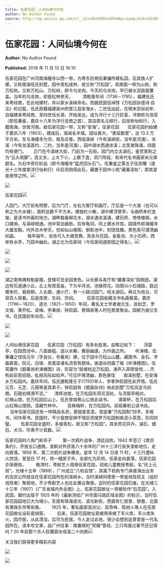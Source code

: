 ```yaml
---
title: 伍家花园：人间仙境今何在
author: No Author Found
source: http://mp.weixin.qq.com/s?__biz=MzA5MDkxNTA4Ng==&amp;mid=2454907526&amp;idx=1&amp;sn=dc0454e05f8f29cbb6011fd9762a3bf3&amp;chksm=87a222e7b0d5abf159ac01ac85fa8741182648dcbd78af6f3ddb0a6c12135d908eeb783dae0c#rd
---
```


# 伍家花园：人间仙境今何在

**Author:** No Author Found

**Published:** 2018 年 11 月 13 日 16:10

伍家花园在广州河南海幢寺以西一带，为粤东巨商伍秉镛所建私园，后其族人扩建，又称南海伍氏别墅。园中青松成林，故又称“万松园”。其南面一带为山岗，称万松岗，又称万松山、万松岭，即今乌龙岗。今天的乌龙岗，早已被水泥路面覆盖。当年的乌龙岗，却是松林参天。        清乾隆年间（1736－1795），福建伍氏来粤经商，在此地建村，并以家乡溪峡命名。而据民国伍绰馀《万松园杂感诗·自注》的记载，伍氏原藉福建泉州府晋江县安海乡，二世伍灿廷，在明末崇祯初年．自福建来粤经商，至四世伍长源，开始发达，成为洋行十三行巨富，洋商称为浩官（即伍秉鉴，嘉庆十八年为洋行总商之首），其店原名元顺行，后改称怡和行，入籍南海，世居河南。故伍家花园一带，又称“安海”。伍家花园       伍家花园约始建于嘉庆八年（1803），建成后，渐闻名羊城。园址甚大，“袤延数里”，达 13.3 万平方米。东与海幢寺为邻，南及庄巷，西临溪峡（今有溪峡街，当年是河涌）、龙溪（今有龙溪首约、二约，当年是河涌），园中湖水西通龙溪；北至漱珠涌，四面均有便门。      正门在今溪峡大街，门前为一石街。园门内立太湖石，鉴赏家称之为“云头雨脚”。高丈余，上大下小，上飘下逸，洞穴玲珑，有宋代名书画家米元章题名。为石中奇珍妙品（即今海幢寺“猛虎回头石”）。伍秉鉴之第五子伍崇曜（道光十三年接掌洋行怡和行）斥巨资购得此石，藏置于园中小苑“藏春深处”，即其爱妾居停之所。![](https://mmbiz.qpic.cn/mmbiz_jpg/PJWG74pLsMaN8pxR9V2MMkGJiaalWwsnibaj6LzPDxfR56pTYwFUUhLyHZxElTlOaU8xL2Hf10g1eicustD8bLEpQ/640?wx_fmt=jpeg)

![](https://mmbiz.qpic.cn/mmbiz_jpg/PJWG74pLsMaN8pxR9V2MMkGJiaalWwsnib0kpz2A126scRMmHJiaSLtOglxxqmaOLqxZ5WHSmiaME1cUgzRqwNZFSA/640?wx_fmt=jpeg)

伍家花园![](https://mmbiz.qpic.cn/mmbiz_jpg/PJWG74pLsMaN8pxR9V2MMkGJiaalWwsnib353VuEYhOTuCRoFWmT4VAq09AlCeNAHpufric7AHne0b2Hp54VJb29A/640?wx_fmt=jpeg)

入园门，大厅前有照壁，后为门厅，左右为客厅和画厅。厅后是一个大湖（也可以称之为大水塘），面积达数千平方米。建曲栏小榭，湖中建浮壁亭，与曲桥朱栏连接，是读书作画的地方。湖畔栽垂柳花木，湖水通龙溪涌，建石桥，傍倚楼阁，水口建闸，与溪峡相通。池中常泊画舫。后有龟冈，冈上建水月宫。园墙外即海幢寺大雄宝殿。内外古木参天，仿如仙山楼阁，倒影池中，别饶佳趣。景色真可谓清幽如画。        每年端午，龙舟可入大塘竞赛。其余为花园、金鱼池、大小石桥。西岸有水亭，乃园中幽处。湖之北为伍家祠（今伍家祠道即因之得名）。![](https://mmbiz.qpic.cn/mmbiz_jpg/PJWG74pLsMaN8pxR9V2MMkGJiaalWwsnibibj4E5YckyBvwh7H7DUyPic83AvWJcH4WLX5OHZMwf8egZsCtqo4w4tQ/640?wx_fmt=jpeg)

![](https://mmbiz.qpic.cn/mmbiz_jpg/PJWG74pLsMaN8pxR9V2MMkGJiaalWwsnibCOcYX8kOtqWpXvnWdaicxJialaSK9WP4A6dEtWCkw24gpJE7FYyHakjw/640?wx_fmt=jpeg)

![](https://mmbiz.qpic.cn/mmbiz_gif/Ljib4So7yuWhA8MV2EexloWrIaLvcCxU937JPqwtnSRjbKolsgXiahiamDoKF5WtJeiaNP8x9KkACjQmxbGkEUEfHw/640?wx_fmt=gif)

![](https://mmbiz.qpic.cn/mmbiz_gif/Ljib4So7yuWhA8MV2EexloWrIaLvcCxU937JPqwtnSRjbKolsgXiahiamDoKF5WtJeiaNP8x9KkACjQmxbGkEUEfHw/640?wx_fmt=gif)

湖之南角隅有魁星楼，登楼可览全园景色。以长廊与各厅和“藏春深处”园相连。湖边有石道通小丘，丘上有观音庙，下为半月池，池植荷花。四周以小石铺路，路边建朱栏，栽桃柳。入长廊，通小厅，有一小路过园门，经太湖石。再过为戏台，可容百人观看。后是库房、生祠、宗祠。        伍家花园收藏法书名画极富。嘉庆（1796－1820）、道光（1821－1850）年间，著名文士学者谢兰生、张如芝、罗文俊、黄乔松、梁梅、李秉绶、钟启韶、蔡锦泉等人时在那里聚会。园额为谢兰生书。在民国初年尚存。![](https://mmbiz.qpic.cn/mmbiz_jpg/PJWG74pLsMaN8pxR9V2MMkGJiaalWwsnibPMwZuItia7aSI27cUz9WLCKiaKgCO5QtDibtGHhxbTJFFUWB15CiaBcVzw/640?wx_fmt=jpeg)

![](https://mmbiz.qpic.cn/mmbiz_jpg/PJWG74pLsMaN8pxR9V2MMkGJiaalWwsnibOXp7aqOh1omDI21lUydgiaPLYGYJB4xbs17pick00MIz34MwFwA7tp0A/640?wx_fmt=jpeg)

![](https://mmbiz.qpic.cn/mmbiz_jpg/PJWG74pLsMaN8pxR9V2MMkGJiaalWwsnibiabGHPP71TVXzpxxN8AQuXNvLoYOL0yiaXJklo32IZfxyjk2S0iaN9oPA/640?wx_fmt=jpeg)

人间仙境伍家花园       伍家花园（万松园）有多处胜景。兹略记如下：      浮碧亭，在园西池中。八面曲槛，连以水榭，雅丽幽邃。为作画之所。      听涛楼，伍秉镛之侄伍元华（字良仪，号春岚）建，位于园中万松山山麓。藏图书、金石、字画甚富。阮元、白铬、吴嵩梁诸名流皆有题咏。谢退谷则画了幅《听涛楼图》。伍宵庸作《题春岚听涛楼图》诗，形容为“层楼枕近万松园，涛声入耳顿愉悦……杰构岩前若招隐，虬枝风际如绘声。”可见环境清幽，景色甚佳       南溪别墅，在安海乡万松园内。嘉庆年间，伍氏邀乾隆壬子(1792)举人、学者钟启韶在此开馆。伍氏元芳，元芝、元薇等是其弟子。钟启韶有《题画杂诗》咏此别墅“万松风定鸟初栖，石磴初晴滑不泥。”      清晖池馆，在万松园东荷花深处，与浮碧亭相对。      红棉山馆，在万松园后山上。伍氏曾祖篑山公居此读书。      滴翠轩，在万松园后山红棉山馆侧。深藏竹林中。      百株梅轩，在万松园内。叔祖春帆公读书处。        当年伍家花园还有一样精品名世，那就是茗壶。壶底署“万松园制”四字。多楷书，间作草书。民国时，不少富商官绅不惜巨资搜罗万松园制紫泥小茶壶，珍同拱璧。      伍家花园全盛时，多植青松，故又称“万松园”。其余奇花异卉、湖石、蜡石、犬马、珍禽不计其数。![](https://mmbiz.qpic.cn/mmbiz_jpg/PJWG74pLsMaN8pxR9V2MMkGJiaalWwsnibHreNIFcBwojicMjFO1xOmbUItTYdXCs6fwsUic5rlu71yeEbDBF1vH1g/640?wx_fmt=jpeg)

伍家花园的八角门和亭子         第一次鸦片战争，清廷战败。1842 年签订《南京条约》，开放五口通商。垄断对外贸易八十余年的广州十三洋行丧失垄断地位，走向衰落。1856 年，第二次鸦片战争爆发。是年 12 月 14 日夜 11 时，十三行遭纵火焚烧，至翌日 17 时，除一幢房子外，全部化为灰烬。伍家走向衰落，伍家花园亦渐衰败。        晚清时，粤剧艺人借用伍家花园，招收儿童教授粤剧，名“庆上元班”。光绪十五年（1889），广州成立“八和会馆”，其属下机构专门承接演出业务的吉庆公所就设在伍家花园所在的溪峡乡。当时溪峡同德里一带是戏班班主（组织戏班者）聚居地，不少粤剧艺人也在此置业聚居。这时的伍家花园已废。在光绪三十三年（1907）《广东省城内外全图》上，伍家花园故址一带被标作“后花园”。入民国，据约出版于 1925 年的《最新测绘广州市面马路区域全图》的标示，当时伍家花园园地已大为缩小。东面有珠海波光、波光新街，西面有仁居里、银巷，北面有潄珠东市等街巷。       1925 年，著名画家高剑父、高奇峰、陈树人等人在伍家花园故址设彩瓷焗窑。        后来，伍家花园故址竟被用来做了军火库，军火库失火，园尽毁，从此湮没。后尽为民居。今人走过此地，很少会想到这里曾是一代名园所在。读本号文章，品广州往事：南番顺的“冥婚”曾经，三只鸡蛋过春节还记得吗？20 年前那个杀人狂魔碧水瑶溪二十四景![](https://mmbiz.qpic.cn/mmbiz_jpg/PJWG74pLsMaN8pxR9V2MMkGJiaalWwsnibbibFcR64NgUibwDInL3m78QvDq1F3SdwIiaZwz4gjSpcGhnNbRmL7HVng/640?wx_fmt=jpeg)

关注我们获得更多精彩内容

![](https://mmbiz.qpic.cn/mmbiz_png/Ljib4So7yuWjTALEtD9icZc0uHS2cFutrbVJJ7iaEEkCzia42ZbBsPzywhM3LSyxUVrVNPSqiaNsXmmKibJJiaFcLSuRQ/640?wx_fmt=png)

![](https://mmbiz.qpic.cn/mmbiz_jpg/PJWG74pLsMaN8pxR9V2MMkGJiaalWwsnibjYFLDajyGRwWA0shNh1b7pImEMfksCMqrSiaib2nZpZRkzXuW7R0ibQCA/640?wx_fmt=jpeg)
